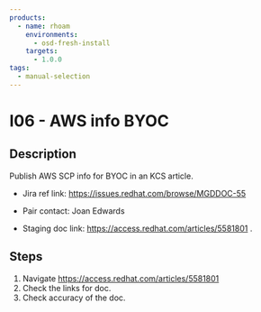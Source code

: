 ```yaml
---
products:
  - name: rhoam
    environments:
      - osd-fresh-install
    targets:
      - 1.0.0
tags:
  - manual-selection
---
```


# I06 - AWS info BYOC

## Description

Publish AWS SCP info for BYOC in an KCS article.

- Jira ref link: https://issues.redhat.com/browse/MGDDOC-55

- Pair contact: Joan Edwards

* Staging doc link: https://access.redhat.com/articles/5581801 .

## Steps

1. Navigate https://access.redhat.com/articles/5581801
2. Check the links for doc.
3. Check accuracy of the doc.

